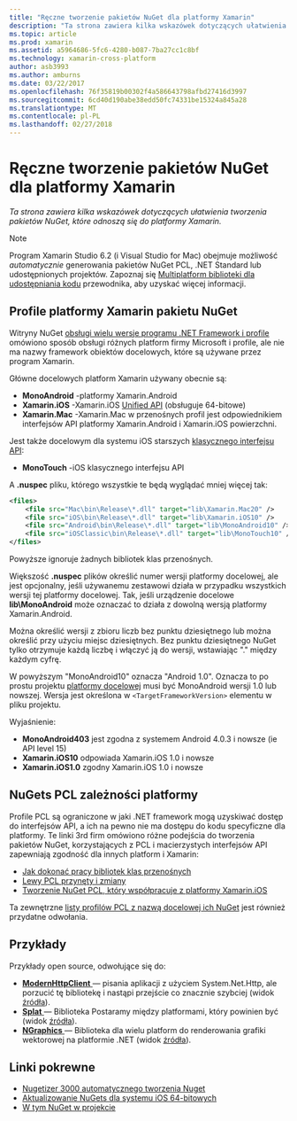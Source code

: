 ```yaml
---
title: "Ręczne tworzenie pakietów NuGet dla platformy Xamarin"
description: "Ta strona zawiera kilka wskazówek dotyczących ułatwienia tworzenia pakietów NuGet, które odnoszą się do platformy Xamarin."
ms.topic: article
ms.prod: xamarin
ms.assetid: a5964686-5fc6-4280-b087-7ba27cc1c8bf
ms.technology: xamarin-cross-platform
author: asb3993
ms.author: amburns
ms.date: 03/22/2017
ms.openlocfilehash: 76f35819b00302f4a586643798afbd27416d3997
ms.sourcegitcommit: 6cd40d190abe38edd50fc74331be15324a845a28
ms.translationtype: MT
ms.contentlocale: pl-PL
ms.lasthandoff: 02/27/2018
---
```

# <a name="manually-creating-nuget-packages-for-xamarin"></a>Ręczne tworzenie pakietów NuGet dla platformy Xamarin

_Ta strona zawiera kilka wskazówek dotyczących ułatwienia tworzenia pakietów NuGet, które odnoszą się do platformy Xamarin._

> [!NOTE]
> Program Xamarin Studio 6.2 (i Visual Studio for Mac) obejmuje możliwość _automatycznie_ generowania pakietów NuGet PCL, .NET Standard lub udostępnionych projektów.
> Zapoznaj się [Multiplatform biblioteki dla udostępniania kodu](~/cross-platform/app-fundamentals/nuget-multiplatform-libraries/index.md) przewodnika, aby uzyskać więcej informacji.

## <a name="nuget-package-xamarin-profiles"></a>Profile platformy Xamarin pakietu NuGet


Witryny NuGet [obsługi wielu wersje programu .NET Framework i profile](https://docs.nuget.org/create/enforced-package-conventions) omówiono sposób obsługi różnych platform firmy Microsoft i profile, ale nie ma nazwy framework obiektów docelowych, które są używane przez program Xamarin.

Główne docelowych platform Xamarin używany obecnie są:

* **MonoAndroid** -platformy Xamarin.Android
* **Xamarin.iOS** -Xamarin.iOS [Unified API](~/cross-platform/macios/unified/index.md) (obsługuje 64-bitowe)
* **Xamarin.Mac** -Xamarin.Mac w przenośnych profil jest odpowiednikiem interfejsów API platformy Xamarin.Android i Xamarin.iOS powierzchni.

Jest także docelowym dla systemu iOS starszych [klasycznego interfejsu API](~/cross-platform/macios/unified/index.md):

* **MonoTouch** -iOS klasycznego interfejsu API

A **.nuspec** pliku, którego wszystkie te będą wyglądać mniej więcej tak:

```xml
<files>
    <file src="Mac\bin\Release\*.dll" target="lib\Xamarin.Mac20" />
    <file src="iOS\bin\Release\*.dll" target="lib\Xamarin.iOS10" />
    <file src="Android\bin\Release\*.dll" target="lib\MonoAndroid10" />
    <file src="iOSClassic\bin\Release\*.dll" target="lib\MonoTouch10" />
</files>
```

Powyższe ignoruje żadnych bibliotek klas przenośnych.

Większość **.nuspec** plików określić numer wersji platformy docelowej, ale jest opcjonalny, jeśli używanemu zestawowi działa w przypadku wszystkich wersji tej platformy docelowej. Tak, jeśli urządzenie docelowe **lib\MonoAndroid** może oznaczać to działa z dowolną wersją platformy Xamarin.Android.

Można określić wersji z zbioru liczb bez punktu dziesiętnego lub można określić przy użyciu miejsc dziesiętnych. Bez punktu dziesiętnego NuGet tylko otrzymuje każdą liczbę i włączyć ją do wersji, wstawiając "." między każdym cyfrę.

W powyższym "MonoAndroid10" oznacza "Android 1.0". Oznacza to po prostu projektu [platformy docelowej](~/android/app-fundamentals/android-api-levels.md) musi być MonoAndroid wersji 1.0 lub nowszej. Wersja jest określona w `<TargetFrameworkVersion>` elementu w pliku projektu.

Wyjaśnienie:

- **MonoAndroid403** jest zgodna z systemem Android 4.0.3 i nowsze (ie API level 15)
- **Xamarin.iOS10** odpowiada Xamarin.iOS 1.0 i nowsze
- **Xamarin.iOS1.0** zgodny Xamarin.iOS 1.0 i nowsze


## <a name="pcl-nugets-with-platform-dependencies"></a>NuGets PCL zależności platformy

Profile PCL są ograniczone w jaki .NET framework mogą uzyskiwać dostęp do interfejsów API, a ich na pewno nie ma dostępu do kodu specyficzne dla platformy. Te linki 3rd firm omówiono różne podejścia do tworzenia pakietów NuGet, korzystających z PCL i macierzystych interfejsów API zapewniają zgodność dla innych platform i Xamarin:

- [Jak dokonać pracy bibliotek klas przenośnych](http://blogs.msdn.com/b/dsplaisted/archive/2012/08/27/how-to-make-portable-class-libraries-work-for-you.aspx)
- [Lewy PCL przynęty i zmiany](http://log.paulbetts.org/the-bait-and-switch-pcl-trick/)
- [Tworzenie NuGet PCL, który współpracuje z platformy Xamarin.iOS](http://www.jimbobbennett.io/creating-a-nuget-pcl-that-works-with-xamarin-ios/)

Ta zewnętrzne [listy profilów PCL z nazwą docelowej ich NuGet](http://embed.plnkr.co/03ck2dCtnJogBKHJ9EjY) jest również przydatne odwołania.

## <a name="examples"></a>Przykłady

Przykłady open source, odwołujące się do:

- [**ModernHttpClient** ](https://www.nuget.org/packages/modernhttpclient/) — pisania aplikacji z użyciem System.Net.Http, ale porzucić tę bibliotekę i nastąpi przejście co znacznie szybciej (widok [źródła](https://github.com/paulcbetts/ModernHttpClient)).
- [**Splat** ](https://www.nuget.org/packages/Splat/) — Biblioteka Postaramy między platformami, który powinien być (widok [źródła](https://github.com/paulcbetts/Splat)).
- [**NGraphics** ](https://www.nuget.org/packages/NGraphics/) — Biblioteka dla wielu platform do renderowania grafiki wektorowej na platformie .NET (widok [źródła](https://github.com/praeclarum/NGraphics/blob/master/NGraphics.nuspec)).


## <a name="related-links"></a>Linki pokrewne

- [Nugetizer 3000 automatycznego tworzenia Nuget](~/cross-platform/app-fundamentals/nuget-multiplatform-libraries/index.md)
- [Aktualizowanie NuGets dla systemu iOS 64-bitowych](http://blog.xamarin.com/how-to-update-nuget-packages-for-64-bit/)
- [W tym NuGet w projekcie](/visualstudio/mac/nuget-walkthrough/index.md)
